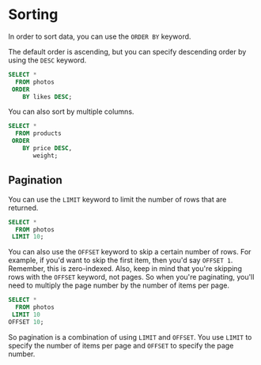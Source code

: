 # Sorting

In order to sort data, you can use the `ORDER BY` keyword.

The default order is ascending, but you can specify descending order by using the `DESC` keyword.

```sql
SELECT *
  FROM photos
 ORDER
    BY likes DESC;
```

You can also sort by multiple columns.

```sql
SELECT *
  FROM products
 ORDER
    BY price DESC,
       weight;
```

## Pagination

You can use the `LIMIT` keyword to limit the number of rows that are returned.

```sql
SELECT *
  FROM photos
 LIMIT 10;
```

You can also use the `OFFSET` keyword to skip a certain number of rows.
For example, if you'd want to skip the first item, then you'd say `OFFSET 1`.
Remember, this is zero-indexed. 
Also, keep in mind that you're skipping rows with the `OFFSET` keyword, not pages. 
So when you're paginating, you'll need to multiply the page number by the number of items per page.

```sql
SELECT *
  FROM photos
 LIMIT 10
OFFSET 10;
```

So pagination is a combination of using `LIMIT` and `OFFSET`.
You use `LIMIT` to specify the number of items per page and `OFFSET` to specify the page number.


